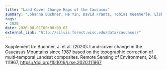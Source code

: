 ```yaml
---
title: "Land-Cover Change Maps of the Caucasus"
summary: "Johanna Buchner, He Yin, David Frantz, Tobias Kuemmerle, Elshad Askerov, Tamar Bakuradze, Benjamin Bleyhl, Nodar Elizbarashvili, Anna Komarova, Katarzyna Lewińska, Afag Rizayeva, Hovik Sayadyan, Bin Tan, Garegin Tepanosyan, Nugzar Zazanashvili, Volker Radeloff @ PANGAEA"
tags:
- 2020
date: 2020-08-01T00:00:00.0Z
external_link: "http://silvis.forest.wisc.edu/data/caucasus/"
---
```


Supplement to: Buchner, J. et al. (2020): Land-cover change in the Caucasus Mountains since 1987 based on the topographic correction of multi-temporal Landsat composites. Remote Sensing of Environment, 248, 111967, https://doi.org/10.1016/j.rse.2020.111967

